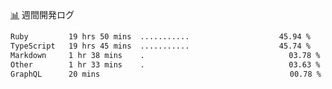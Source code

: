 <a href="https://github.com/kajirikajiri/kajirikajiri/commits/master">📊</a> 週間開発ログ
<!--START_SECTION:waka-->

```txt
Ruby         19 hrs 50 mins  ...........⠀⠀⠀⠀⠀⠀⠀⠀⠀⠀⠀⠀⠀⠀   45.94 %
TypeScript   19 hrs 45 mins  ...........⠀⠀⠀⠀⠀⠀⠀⠀⠀⠀⠀⠀⠀⠀   45.74 %
Markdown     1 hr 38 mins    .⠀⠀⠀⠀⠀⠀⠀⠀⠀⠀⠀⠀⠀⠀⠀⠀⠀⠀⠀⠀⠀⠀⠀⠀   03.78 %
Other        1 hr 33 mins    .⠀⠀⠀⠀⠀⠀⠀⠀⠀⠀⠀⠀⠀⠀⠀⠀⠀⠀⠀⠀⠀⠀⠀⠀   03.63 %
GraphQL      20 mins         ⠀⠀⠀⠀⠀⠀⠀⠀⠀⠀⠀⠀⠀⠀⠀⠀⠀⠀⠀⠀⠀⠀⠀⠀⠀   00.78 %
```

<!--END_SECTION:waka-->
